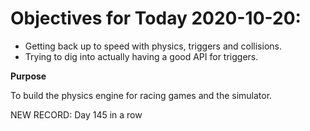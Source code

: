 # Objectives for Today 2020-10-20:

- Getting back up to speed with physics, triggers and collisions.
- Trying to dig into actually having a good API for triggers.

**Purpose**

To build the physics engine for racing games and the simulator.

NEW RECORD: Day 145 in a row
